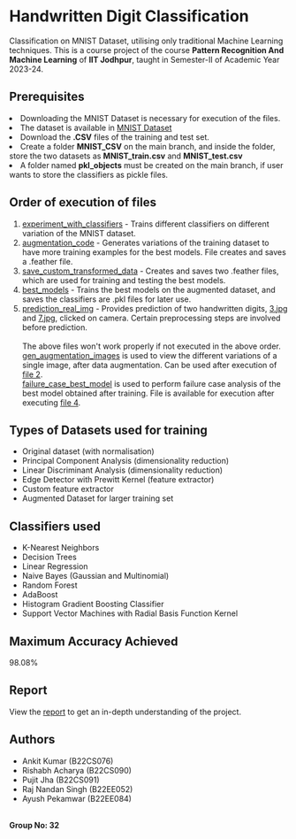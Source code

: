 # Handwritten Digit Classification

Classification on MNIST Dataset, utilising only traditional Machine Learning techniques. This is a course project of the course <b>Pattern Recognition And Machine Learning</b> of <b>IIT Jodhpur</b>, taught in Semester-II of Academic Year 2023-24.

## Prerequisites

<li>Downloading the MNIST Dataset is necessary for execution of the files.</li>
<li>The dataset is available in <a href="https://git-disl.github.io/GTDLBench/datasets/mnist_datasets/" target="_blank">MNIST Dataset</a></li>
<li>Download the <b>.CSV</b> files of the training and test set.</li>
<li>Create a folder <b>MNIST_CSV</b> on the main branch, and inside the folder, store the two datasets as <b>MNIST_train.csv</b> and <b>MNIST_test.csv</b></li>
<li>A folder named <b>pkl_objects</b> must be created on the main branch, if user wants to store the classifiers as pickle files.</li>

## Order of execution of files

1) [experiment_with_classifiers](experiment_with_classifiers.ipynb) - Trains different classifiers on different variation of the MNIST dataset.
2) [augmentation_code](augmentation_code.ipynb) - Generates variations of the training dataset to have more training examples for the best models. File creates and saves a .feather file.
3) [save_custom_transformed_data](save_custom_transformed_data.ipynb) - Creates and saves two .feather files, which are used for training and testing the best models.
4) [best_models](best_models.ipynb) - Trains the best models on the augmented dataset, and saves the classifiers are .pkl files for later use.
5) [prediction_real_img](prediction_real_img.ipynb) - Provides prediction of two handwritten digits, [3.jpg](3.jpg) and [7.jpg](7.jpg), clicked on camera. Certain preprocessing steps are involved before prediction.
\
\
The above files won't work properly if not executed in the above order.
\
[gen_augmentation_images](gen_augmentation_images.ipynb) is used to view the different variations of a single image, after data augmentation. Can be used after execution of [file 2](augmentation_code.ipynb).
\
[failure_case_best_model](failure_case_best_model.ipynb) is used to perform failure case analysis of the best model obtained after training. File is available for execution after executing [file 4](best_models.ipynb).

## Types of Datasets used for training

* Original dataset (with normalisation)
* Principal Component Analysis (dimensionality reduction)
* Linear Discriminant Analysis (dimensionality reduction)
* Edge Detector with Prewitt Kernel (feature extractor)
* Custom feature extractor
* Augmented Dataset for larger training set
  
## Classifiers used

* K-Nearest Neighbors
* Decision Trees
* Linear Regression
* Naive Bayes (Gaussian and Multinomial)
* Random Forest
* AdaBoost
* Histogram Gradient Boosting Classifier
* Support Vector Machines with Radial Basis Function Kernel

## Maximum Accuracy Achieved

98.08%

## Report

View the [report](report.pdf) to get an in-depth understanding of the project.

## Authors

* Ankit Kumar (B22CS076)
* Rishabh Acharya (B22CS090)
* Pujit Jha (B22CS091)
* Raj Nandan Singh (B22EE052)
* Ayush Pekamwar (B22EE084)

\
**Group No: 32**

